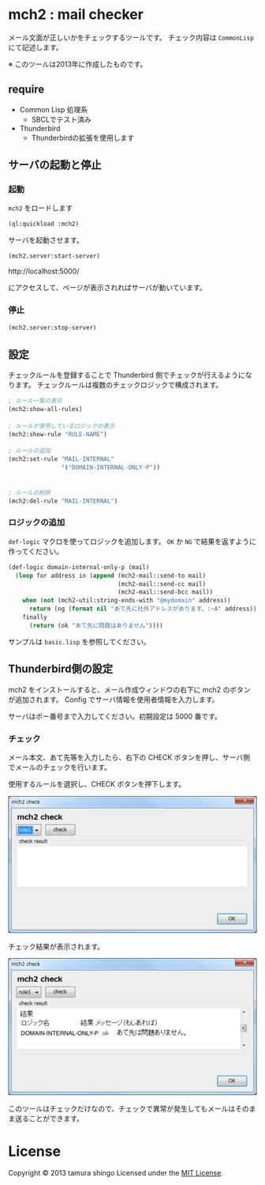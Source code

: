 # mch2 : mail checker

メール文面が正しいかをチェックするツールです。
チェック内容は `CommonLisp` にて記述します。


※ このツールは2013年に作成したものです。

## require

- Common Lisp 処理系
  - SBCLでテスト済み
- Thunderbird
  - Thunderbirdの拡張を使用します


## サーバの起動と停止

### 起動

`mch2` をロードします

```lisp
(ql:quickload :mch2)
```

サーバを起動させます。

```lisp
(mch2.server:start-server)
```

http://localhost:5000/

にアクセスして、ページが表示されればサーバが動いています。


### 停止

```lisp
(mch2.server:stop-server)
```


## 設定

チェックルールを登録することで Thunderbird 側でチェックが行えるようになります。
チェックルールは複数のチェックロジックで構成されます。

```lisp
; ルール一覧の表示
(mch2:show-all-rules)

; ルールが使用しているロジックの表示
(mch2:show-rule "RULE-NAME")

; ルールの追加
(mch2:set-rule "MAIL-INTERNAL"
               '("DOMAIN-INTERNAL-ONLY-P"))


; ルールの削除
(mch2:del-rule "MAIL-INTERNAL")
```


### ロジックの追加

`def-logic` マクロを使ってロジックを追加します。
`OK` か `NG` で結果を返すように作ってください。

```lisp
(def-logic domain-internal-only-p (mail)
  (loop for address in (append (mch2-mail::send-to mail)
                               (mch2-mail::send-cc mail)
                               (mch2-mail::send-bcc mail))
    when (not (mch2-util:string-ends-with "@mydomain" address))
      return (ng (format nil "あて先に社外アドレスがあります。:~A" address))
    finally
      (return (ok "あて先に問題はありません"))))
```

サンプルは `basic.lisp` を参照してください。


## Thunderbird側の設定

mch2 をインストールすると、メール作成ウィンドウの右下に mch2 のボタンが追加されます。
Config でサーバ情報を使用者情報を入力します。

サーバはポー番号まで入力してください。初期設定は 5000 番です。

### チェック

メール本文、あて先等を入力したら、右下の CHECK ボタンを押し、サーバ側でメールのチェックを行います。

使用するルールを選択し、CHECK ボタンを押下します。

![チェック画面](img/check.png)

チェック結果が表示されます。

![チェック結果画面](img/result.png)

このツールはチェックだけなので、チェックで異常が発生してもメールはそのまま送ることができます。

# License
Copyright &copy; 2013 tamura shingo
Licensed under the [MIT License][MIT].

[MIT]: http://www.opensource.org/licenses/mit-license.php
